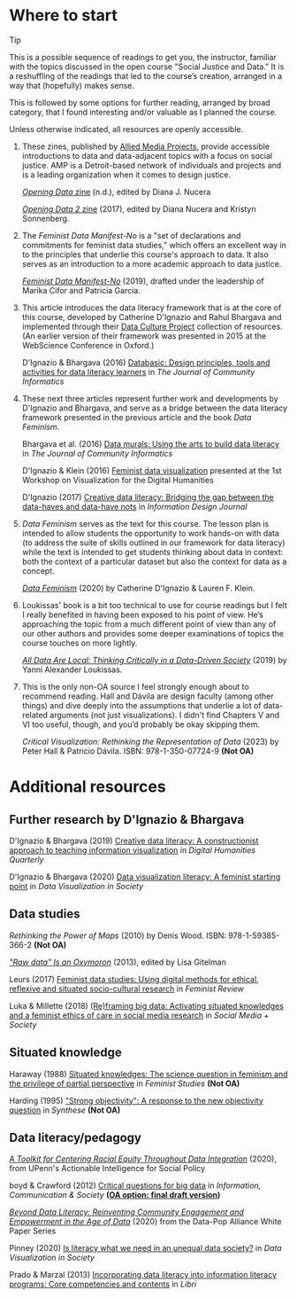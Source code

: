 # Where to start
> [!TIP]
> This is a possible sequence of readings to get you, the instructor, familiar with the topics discussed in the open course "Social Justice and Data." It is a reshuffling of the readings that led to the course’s creation, arranged in a way that (hopefully) makes sense.
>
> This is followed by some options for further reading, arranged by broad category, that I found interesting and/or valuable as I planned the course.
>
> Unless otherwise indicated, all resources are openly accessible.

1. These zines, published by [Allied Media Projects](https://alliedmedia.org/), provide accessible introductions to data and data-adjacent topics with a focus on social justice. AMP is a Detroit-based network of individuals and projects and is a leading organization when it comes to design justice.

   [*Opening Data* zine](https://detroitcommunitytech.org/?q=content/detroit-digital-justice-coalition-opening-data-zine) (n.d.), edited by Diana J. Nucera

   [*Opening Data 2* zine](https://detroitcommunitytech.org/?q=content/opening-data-2) (2017), edited by Diana Nucera and Kristyn Sonnenberg.

2. The *Feminist Data Manifest-No* is a "set of declarations and commitments for feminist data studies," which offers an excellent way in to the principles that underlie this course's approach to data. It also serves as an introduction to a more academic approach to data justice.

   [*Feminist Data Manifest-No*](https://www.manifestno.com/) (2019), drafted under the leadership of Marika Cifor and Patricia Garcia.

3. This article introduces the data literacy framework that is at the core of this course, developed by Catherine D'Ignazio and Rahul Bhargava and implemented through their [Data Culture Project](https://databasic.io/en/culture/) collection of resources. (An earlier version of their framework was presented in 2015 at the WebScience Conference in Oxford.)

   D'Ignazio & Bhargava (2016) [Databasic: Design principles, tools and activities for data literacy learners](https://doi.org/10.15353/joci.v12i3.3280) in *The Journal of Community Informatics*

4. These next three articles represent further work and developments by D'Ignazio and Bhargava, and serve as a bridge between the data literacy framework presented in the previous article and the book *Data Feminism*.

   Bhargava et al. (2016) [Data murals: Using the arts to build data literacy](https://doi.org/10.15353/joci.v12i3.3285) in *The Journal of Community Informatics*

   D'Ignazio & Klein (2016) [Feminist data visualization](https://vis4dh.dbvis.de/papers/2016/Feminist%20Data%20Visualization.pdf) presented at the 1st Workshop on Visualization for the Digital Humanities

   D'Ignazio (2017) [Creative data literacy: Bridging the gap between the data-haves and data-have nots](https://doi.org/10.1075/idj.23.1.03dig) in *Information Design Journal*

5. *Data Feminism* serves as the text for this course. The lesson plan is intended to allow students the opportunity to work hands-on with data (to address the suite of skills outlined in our framework for data literacy) while the text is intended to get students thinking about data in context: both the context of a particular dataset but also the context for data as a concept.

   [*Data Feminism*](https://data-feminism.mitpress.mit.edu/) (2020) by Catherine D'Ignazio & Lauren F. Klein.

6. Loukissas' book is a bit too technical to use for course readings but I felt I really benefited in having been exposed to his point of view. He’s approaching the topic from a much different point of view than any of our other authors and provides some deeper examinations of topics the course touches on more lightly.

   [*All Data Are Local: Thinking Critically in a Data-Driven Society*](https://doi.org/10.7551/mitpress/11543.001.0001) (2019) by Yanni Alexander Loukissas.

7. This is the only non-OA source I feel strongly enough about to recommend reading. Hall and Dávila are design faculty (among other things) and dive deeply into the assumptions that underlie a lot of data-related arguments (not just visualizations). I didn't find Chapters V and VI too useful, though, and you’d probably be okay skipping them.

   *Critical Visualization: Rethinking the Representation of Data* (2023) by Peter Hall & Patricio Dávila. ISBN: 978-1-350-07724-9 **(Not OA)**

# Additional resources
## Further research by D'Ignazio & Bhargava
D'Ignazio & Bhargava (2019) [Creative data literacy: A constructionist approach to teaching information visualization](http://www.digitalhumanities.org/dhq/vol/12/4/000403/000403.html) in *Digital Humanities Quarterly*

D'Ignazio & Bhargava (2020) [Data visualization literacy: A feminist starting point](https://doi.org/10.2307/j.ctvzgb8c7.19) in *Data Visualization in Society*

## Data studies

*Rethinking the Power of Maps* (2010) by Denis Wood. ISBN: 978-1-59385-366-2 **(Not OA)**

[*"Raw data" Is an Oxymoron*](https://doi.org/10.7551/mitpress/9302.001.0001) (2013), edited by Lisa Gitelman

Leurs (2017) [Feminist data studies: Using digital methods for ethical, reflexive and situated socio-cultural research](https://dspace.library.uu.nl/handle/1874/360380) in *Feminist Review*

Luka & Millette (2018) [(Re)framing big data: Activating situated knowledges and a feminist ethics of care in social media research](https://doi.org/10.1177/2056305118768297) in *Social Media + Society*

## Situated knowledge

Haraway (1988) [Situated knowledges: The science question in feminism and the privilege of partial perspective](https://doi.org/10.2307/3178066) in *Feminist Studies* **(Not OA)**

Harding (1995) ["Strong objectivity": A response to the new objectivity question](https://doi.org/10.1007/BF01064504) in *Synthese* **(Not OA)**

## Data literacy/pedagogy

[*A Toolkit for Centering Racial Equity Throughout Data Integration*](https://aisp.upenn.edu/centering-equity/) (2020), from UPenn's Actionable Intelligence for Social Policy

boyd & Crawford (2012) [Critical questions for big data](https://doi.org/10.1080/1369118X.2012.678878) in *Information, Communication & Society* **([OA option: final draft version](http://www.danah.org/papers/2012/BigData-ICS-Draft.pdf))**

[*Beyond Data Literacy: Reinventing Community Engagement and Empowerment in the Age of Data*](https://datapopalliance.org/publications/beyond-data-literacy-reinventing-community-engagement-and-empowerment-in-the-age-of-data/) (2020) from the Data-Pop Alliance White Paper Series

Pinney (2020) [Is literacy what we need in an unequal data society?](https://doi.org/10.2307/j.ctvzgb8c7.20) in *Data Visualization in Society*

Prado & Marzal (2013) [Incorporating data literacy into information literacy programs: Core competencies and contents](http://hdl.handle.net/10016/27173) in *Libri*

